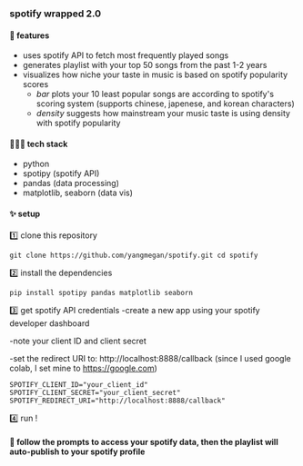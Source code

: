 ### spotify wrapped 2.0

#### 📌 features
- uses spotify API to fetch most frequently played songs
- generates playlist with your top 50 songs from the past 1-2 years
- visualizes how niche your taste in music is based on spotify popularity scores
  - *bar* plots your 10 least popular songs are according to spotify's scoring system (supports chinese, japenese, and korean characters)
  - *density* suggests how mainstream your music taste is using density with spotify popularity

#### 👩🏻‍💻 tech stack
- python
- spotipy (spotify API)
- pandas (data processing)
- matplotlib, seaborn (data vis)

#### ✨ setup
1️⃣ clone this repository

`git clone https://github.com/yangmegan/spotify.git
cd spotify`

2️⃣ install the dependencies

`pip install spotipy pandas matplotlib seaborn`

3️⃣ get spotify API credentials
-create a new app using your spotify developer dashboard

-note your client ID and client secret

-set the redirect URI to: http://localhost:8888/callback (since I used google colab, I set mine to https://google.com)

`SPOTIFY_CLIENT_ID="your_client_id"
SPOTIFY_CLIENT_SECRET="your_client_secret"
SPOTIFY_REDIRECT_URI="http://localhost:8888/callback"`

4️⃣ run !

#### 💫 follow the prompts to access your spotify data, then the playlist will auto-publish to your spotify profile
